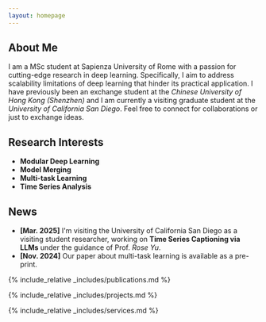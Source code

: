 ```yaml
---
layout: homepage
---
```


## About Me

I am a MSc student at Sapienza University of Rome with a passion for cutting-edge research in deep learning. Specifically, I aim to address scalability limitations of deep learning that hinder its practical application.  I have previously been an exchange student at the *Chinese University of Hong Kong (Shenzhen)* and I am currently a visiting graduate student at the *University of California San Diego*. 
Feel free to connect for collaborations or just to exchange ideas.

## Research Interests

- **Modular Deep Learning**
- **Model Merging**
- **Multi-task Learning**
- **Time Series Analysis**


## News
- **[Mar. 2025]** I'm visiting the University of California San Diego as a visiting student researcher, working on **Time Series Captioning via LLMs** under the guidance of Prof. *Rose Yu*.
- **[Nov. 2024]** Our paper about multi-task learning is available as a pre-print.


{% include_relative _includes/publications.md %}

{% include_relative _includes/projects.md %}

{% include_relative _includes/services.md %}
